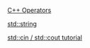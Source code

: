 [C++ Operators](https://en.wikipedia.org/wiki/Operators_in_C_and_C%2B%2B)

[std::string](http://www.cplusplus.com/reference/string/string/)

[std::cin / std::cout tutorial](http://www.learncpp.com/cpp-tutorial/1-3a-a-first-look-at-cout-cin-endl-namespaces-and-using-statements/)

